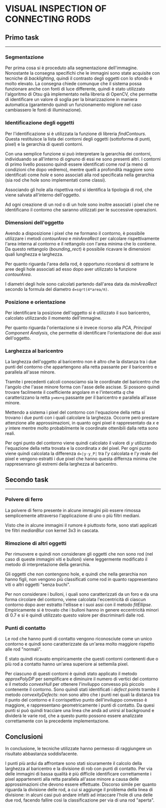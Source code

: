 # VISUAL INSPECTION OF CONNECTING RODS

## Primo task
---

### Segmentazione

Per prima cosa si è proceduto alla segmentazione dell'immagine. Nonostante la consegna specifichi che le immagini sono state acquisite con tecniche di *backlighting*, quindi il contrasto degli oggetti con lo sfondo è molto elevato. La consegna chiede comunque che il sistema possa funzionare anche con fonti di luce differente, quindi è stato utilizzato l'algoritmo di Otsu già implementato nella libreria di OpenCV, che permette di identificare un valore di soglia per la binarizzazione in maniera automatica (garantendo quindi un funzionamento migliore nel caso cambiassero le fonti di illuminazione).

### Identificazione degli oggetti

Per l'identificazione si è utilizzata la funzione di libreria *findContours*. Questa restituisce la lista dei contorni degli oggetti (sottoforma di punti, pixel) e la gerarchia di questi contorni.

Con una semplice funzione si può interpretare la gerarchia dei contorni, individuando se all'interno di ognuno di essi ne sono presenti altri. I contorni di primo livello possono quindi essere identificati come *rod* (a meno di condizioni che dopo vedremo), mentre quelli a profondità maggiore sono identificati come *hole* e sono associati alla rod specificata nella gerarchia (sia rod che hole sono implementati come classi).

Associando gli hole alla rispettiva rod si identifica la tipologia di rod, che viene salvata all'interno dell'oggetto.

Ad ogni creazione di un rod o di un hole sono inoltre associati i pixel che ne identificano il contorno che saranno utilizzati per le successive operazioni.

### Dimensioni dell'oggetto

Avendo a disposizione i pixel che ne formano il contorno, è possibile utilizzare i metodi *contourArea* e *minAreaRect* per calcolare rispettivamente l'area interna al contorno e il rettangolo con l'area minima che lo contiene. Da questo rettangolo (*bounding_rect*) è possibile ricavare le dimensioni quali lunghezza e larghezza.

Per quanto riguarda l'area della rod, è opportuno ricordarsi di sottrarre le aree degli hole associati ad esso dopo aver utilizzato la funzione *contourArea*.

I diametri degli hole sono calcolati partendo dall'area data da *minAreaRect* secondo la formula del diametro `d=sqrt(4*area/π)`.

### Posizione e orientazione

Per identificare la posizione dell'oggetto si è utilizzato il suo baricentro, calcolato utilizzando il momento dell'immagine.

Per quanto riguarda l'orientazione si è invece ricorso alla *PCA*, *Principal Component Analysis*, che permette di identificare l'orientazione dei due assi dell'oggetto.

### Larghezza al baricentro

La larghezza dell'oggetto al baricentro non è altro che la distanza tra i due punti del contorno che appartengono alla retta passante per il baricentro e parallela all'asse minore. 

Tramite i precedenti calcoli conosciamo sia le coordinate del baricentro che l'angolo che l'asse minore forma con l'asse delle ascisse. Si possono quindi trovare facilmente il coefficiente angolare *m* e l'intercetta *q* che caratterizzano la retta `y=mx+q` passante per il baricentro e parallela all'asse minore. 

Mettendo a sistema i pixel del contorno con l'equazione della retta si trovano i due punti con i quali calcolare la larghezza. Occorre però prestare attenzione alle approssimazioni, in quanto ogni pixel è rappresentato da *x* e *y* intere mentre molto probabilmente le coordinate ottenibili dalla retta sono reali.

Per ogni punto del contorno viene quindi calcolato il valore di *y* utilizzando l'equazione della retta trovata e la coordinata *x* del pixel. Per ogni punto viene quindi calcolata la differenza `d=|y-y_P|` tra l'*y* calcolata e l'*y* reale del pixel e vengono estratti i due pixel che hanno questa differnza minima che rappresenrano gli estremi della larghezza al baricentro.

## Secondo task
---

### Polvere di ferro

La polvere di ferro presente in alcune immagini piò essere rimossa semplicemente attraverso l'applicazione di uno o più filtri mediani. 

Visto che in alcune immagini il rumore è piuttosto forte, sono stati applicati tre filtri *medianBlur* con kernel 3x3 in cascata.

### Rimozione di altri oggetti

Per rimuovere e quindi non considerare gli oggetti che non sono rod (nel caso di queste immagini viti e bulloni) viene leggermente modificato il metodo di interpretazione della gerarchia.

Gli oggetti che non contengono hole, e quindi che nella gerarchia non hanno figli, non vengono più classificati come rod in quanto rappresentano viti o altri oggetti "senza buchi".

Per non considerare i bulloni, i quali sono caratterizzati da un foro e da una forma circolare del contorno, viene calcolata l'eccentricità di ciascun contorno dopo aver estratto l'ellisse e i suoi assi con il metodo *fitEllipse*. Empiricamente si è trovato che i bulloni hanno in genere eccentricità minori di 0.7 e si è quindi utilizzato questo valore per discriminarli dalle rod.

### Punti di contatto

Le rod che hanno punti di contatto vengono riconosciute come un unico contorno e quindi sono caratterizzate da un'area molto maggiore rispetto alle rod "normali". 

È stato quindi ricavato empiricamente che questi contorni contenenti due o più rod a contatto hanno un'area superiore ai settemila pixel. 

Per ciascuno di questi contorni è quindi stato applicato il metodo *approxPolyDP* per semplificare e diminuire il numero di vertici del contorno e il metodo *convexHull* per ottenere l'inviluppo convesso più piccolo contenente il contorno. Sono quindi stati identificati i *defect points* tramite il metodo *convexityDefects*: non sono altro che i punti nei quali la distanza tra il punto del contorno e il corrispettivo punto dell'inviluppo convesso è maggiore, e rappresentano geometricamente i punti di contatto. Da quesi punti si può quindi tracciare una linea che andà ad unirsi al background e dividerà le varie rod, che a questo punto possono essere analizzate correttamente con la precedente implementazione.

## Conclusioni

In conclusione, le tecniche utilizzate hanno permesso di raggiungere un risultato abbastanza soddisfacente.

I punti più ardui da affrontare sono stati sicuramente il calcolo della larghezza al baricentro e la divisione di rob con punti di contatto. Per via delle immagini di bassa qualità è più difficile identificare correttamente i pixel appartenenti alla retta parallela all'asse minore a causa delle approssimazioni che devono essere effettuate. Discorso simile per quanto riguarda la divisione delle rod, a cui si aggiunge il problema della linea di divisione: in alcuni casi può andare infatti ad intaccare l'hole di una delle due rod, facendo fallire così la classificazione per via di una rod "aperta".